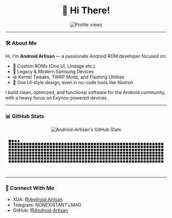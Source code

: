 <h1 align="center">👋 Hi There!</h1>

<p align="center">
  <img src="https://komarev.com/ghpvc/?username=Android-Artisan&style=for-the-badge" alt="Profile views" />
</p>

---

### 🛠️ About Me

Hi, I'm **Android Artisan** — a passionate Android ROM developer focused on:
- 🔧 Custom ROMs (One UI, Lineage etc.)
- 📱 Legacy & Modern Samsung Devices
- ⚙️ Kernel Tweaks, TWRP Mods, and Flashing Utilities
- 🎨 One UI-style design, even in no-code tools like Niotron

I build clean, optimized, and functional software for the Android community, with a heavy focus on Exynos-powered devices.

---

### 📊 GitHub Stats

<p align="center">
  <img src="https://github-readme-stats.vercel.app/api?username=Android-Artisan&show_icons=true&count_private=true&line_height=27&title_color=ffffff&text_color=c9cacc&icon_color=2bbc8a&bg_color=1d1f21" alt="Android-Artisan's GitHub Stats" />
</p>

![Snake animation](https://raw.githubusercontent.com/Android-Artisan/Android-Artisan/output/github-contribution-grid-snake-dark.svg)

---

### 📡 Connect With Me

- XDA: [@Android-Artisan](https://xdaforums.com/m/android-artisan.13071848/)
- Telegram: NONEXISTANT LMAO
- GitHub: [@Android-Artisan](https://github.com/Android-Artisan)
